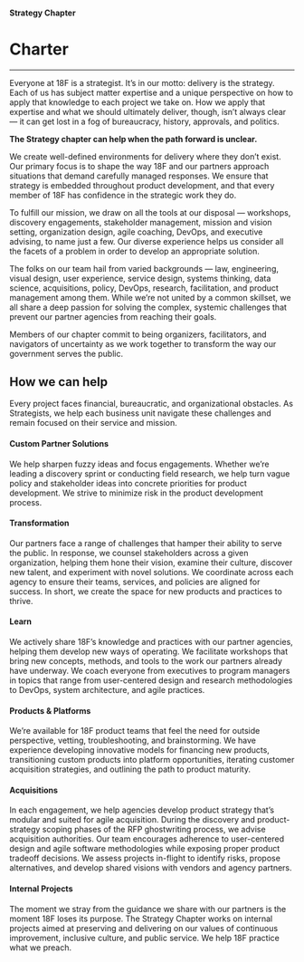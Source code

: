 #### Strategy Chapter
# Charter
____________
Everyone at 18F is a strategist. It’s in our motto: delivery is the strategy. Each of us has subject matter expertise and a unique perspective on how to apply that knowledge to each project we take on. How we apply that expertise and what we should ultimately deliver, though, isn’t always clear — it can get lost in a fog of bureaucracy, history, approvals, and politics.

**The Strategy chapter can help when the path forward is unclear.**

We create well-defined environments for delivery where they don’t exist. Our primary focus is to shape the way 18F and our partners approach situations that demand carefully managed responses. We ensure that strategy is embedded throughout product development, and that every member of 18F has confidence in the strategic work they do.

To fulfill our mission, we draw on all the tools at our disposal — workshops, discovery engagements, stakeholder management, mission and vision setting, organization design, agile coaching, DevOps, and executive advising, to name just a few. Our diverse experience helps us consider all the facets of a problem in order to develop an appropriate solution.

The folks on our team hail from varied backgrounds — law, engineering, visual design, user experience, service design, systems thinking, data science, acquisitions, policy, DevOps, research, facilitation, and product management among them. While we’re not united by a common skillset, we all share a deep passion for solving the complex, systemic challenges that prevent our partner agencies from reaching their goals.

Members of our chapter commit to being organizers, facilitators, and navigators of uncertainty as we work together to transform the way our government serves the public.

## How we can help
Every project faces financial, bureaucratic, and organizational obstacles. As Strategists, we help each business unit navigate these challenges and remain focused on their service and mission.

#### Custom Partner Solutions
We help sharpen fuzzy ideas and focus engagements. Whether we’re leading a discovery sprint or conducting field research, we help turn vague policy and stakeholder ideas into concrete priorities for product development. We strive to minimize risk in the product development process.

#### Transformation
Our partners face a range of challenges that hamper their ability to serve the public. In response, we counsel stakeholders across a given organization, helping them hone their vision, examine their culture, discover new talent, and experiment with novel solutions. We coordinate across each agency to ensure their teams, services, and policies are aligned for success. In short, we create the space for new products and practices to thrive.

#### Learn
We actively share 18F’s knowledge and practices with our partner agencies, helping them develop new ways of operating. We facilitate workshops that bring new concepts, methods, and tools to the work our partners already have underway. We coach everyone from executives to program managers in topics that range from user-centered design and research methodologies to DevOps, system architecture, and agile practices.

#### Products & Platforms
We’re available for 18F product teams that feel the need for outside perspective, vetting, troubleshooting, and brainstorming. We have experience developing innovative models for financing new products, transitioning custom products into platform opportunities, iterating customer acquisition strategies, and outlining the path to product maturity.

#### Acquisitions
In each engagement, we help agencies develop product strategy that’s modular and suited for agile acquisition. During the discovery and product-strategy scoping phases of the RFP ghostwriting process, we advise acquisition authorities. Our team encourages adherence to user-centered design and agile software methodologies while exposing proper product tradeoff decisions. We assess projects in-flight to identify risks, propose alternatives, and develop shared visions with vendors and agency partners.

#### Internal Projects
The moment we stray from the guidance we share with our partners is the moment 18F loses its purpose. The Strategy Chapter works on internal projects aimed at preserving and delivering on our values of continuous improvement, inclusive culture, and public service. We help 18F practice what we preach.
